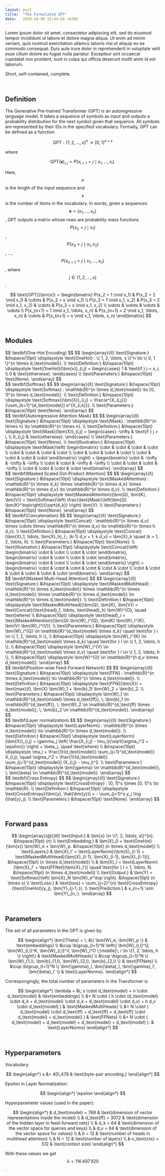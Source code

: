 ```yaml
---
layout: post
title:  "The Formulated GPT"
date:   2020-10-09 15:44:56 +0300
---
```


Lorem ipsum dolor sit amet, consectetur adipiscing elit, sed do eiusmod tempor incididunt ut labore et dolore magna aliqua. Ut enim ad minim veniam, quis nostrud exercitation ullamco laboris nisi ut aliquip ex ea commodo consequat. Duis aute irure dolor in reprehenderit in voluptate velit esse cillum dolore eu fugiat nulla pariatur. Excepteur sint occaecat cupidatat non proident, sunt in culpa qui officia deserunt mollit anim id est laborum.

Short, self-contained, complete.
$$ \newcommand{\bm}{\boldsymbol} $$


&nbsp;
## Definition

The Generative Pre-trained Transformer (GPT) is an autoregressive language model. It takes a sequence of symbols as input and outputs a probability distribution for the next symbol given that sequence. All symbols are represented by their IDs in the specified vocabulary. Formally, GPT can be defined as a function

$$ \text{GPT} : \{ 1, 2, \ldots, s \}^n \to [0, 1]^{n \times s} $$

where

$$ \text{GPT}(\bm{x})_{i, j} = P(x_{i+1} = j \mid x_1, \ldots, x_i). $$

Here, $$ n $$ is the length of the input sequence and $$ s $$ is the number of items in the vocabulary. In words, given a sequences $$ \bm{x} = (x_1, \ldots, x_n) $$, GPT outputs a matrix whose rows are probability mass functions $$ P(x_2 = j \mid x_1) $$, $$ P(x_3 = j \mid x_1, x_2) $$, ..., $$ P(x_{n+1} = j \mid x_1, \ldots, x_n) $$, where $$ j \in \{ 1, 2, \ldots, s \} $$.

$$ \text{GPT}(\bm{x}) =
\begin{bmatrix}
    P(x_2 = 1 \mid x_1) & P(x_2 = 2 \mid x_1) & \cdots & P(x_2 = s \mid x_1) \\
    P(x_3 = 1 \mid x_1, x_2) & P(x_3 = 2 \mid x_1, x_2) & \cdots & P(x_3 = s \mid x_1, x_2) \\
    \vdots & \vdots & \vdots & \vdots \\
    P(x_{n+1} = 1 \mid x_1, \ldots, x_n) & P(x_{n+1} = 2 \mid x_1, \ldots, x_n) & \cdots & P(x_{n+1} = s \mid x_1, \ldots, x_n)
\end{bmatrix} $$


&nbsp;
## Modules

<div class="boxed">
$$ \textbf{One-Hot Encoding} $$
$$
\begin{array}{ll}
    \text{Signature:} &\hspace{10pt} \displaystyle \text{OneHot} : \{ 1, 2, \ldots, s \}^n \to \{ 0, 1 \}^{n \times d_\text{model}}. \\
    \text{Definition:} &\hspace{10pt} \displaystyle \text{OneHot}(\bm{x})_{i,j} = \begin{cases} 1 & \text{if } j = x_i, \\ 0 & \text{otherwise}. \end{cases} \\
    \text{Parameters:} &\hspace{10pt} \text{None}.
\end{array}
$$
</div>

<div class="boxed">
$$ \textbf{Softmax} $$
$$
\begin{array}{ll}
    \text{Signature:} &\hspace{10pt} \displaystyle \text{Softmax} : \mathbb{R}^{n \times d_\text{model}} \to [0, 1]^{n \times d_\text{model}}. \\
    \text{Definition:} &\hspace{10pt} \displaystyle \text{Softmax}(\bm{X})_{i,j} = \frac{e^{X_{i,j}}}{\sum_{k=1}^{d_\text{model}} e^{X_{i,k}}}. \\
    \text{Parameters:} &\hspace{10pt} \text{None}.
\end{array}
$$
</div>

<div class="boxed">
$$ \textbf{Autoregressive Attention Mask} $$
$$
\begin{array}{ll}
    \text{Signature:} &\hspace{10pt} \displaystyle \text{Mask} : \mathbb{R}^{n \times n} \to \mathbb{R}^{n \times n}. \\
    \text{Definition:} &\hspace{10pt} \displaystyle \text{Mask}(\bm{X})_{i,j} = \begin{cases} -\infty & \text{if } j > i, \\ X_{i,j} & \text{otherwise}. \end{cases} \\
    \text{Parameters:} &\hspace{10pt} \text{None}. \\
    \text{Illustration:} &\hspace{10pt} \displaystyle \text{Mask}\left( \begin{bmatrix} \cdot & \cdot & \cdot & \cdot \\ \cdot & \cdot & \cdot & \cdot \\ \cdot & \cdot & \cdot & \cdot \\ \cdot & \cdot & \cdot & \cdot \end{bmatrix} \right) = \begin{bmatrix} \cdot & -\infty & -\infty & -\infty \\ \cdot & \cdot & -\infty & -\infty \\ \cdot & \cdot & \cdot & -\infty \\ \cdot & \cdot & \cdot & \cdot \end{bmatrix}.
\end{array}
$$
</div>

<div class="boxed">
$$ \textbf{Masked Scaled Dot-Product Attention} $$
$$
\begin{array}{ll}
    \text{Signature:} &\hspace{10pt} \displaystyle \text{MaskedAttention} : \mathbb{R}^{n \times d_k} \times \mathbb{R}^{n \times d_k} \times \mathbb{R}^{n \times d_v} \to \mathbb{R}^{n \times d_v}. \\
    \text{Definition:} &\hspace{10pt} \displaystyle \text{MaskedAttention}(\bm{Q}, \bm{K}, \bm{V}) = \text{Softmax}\left( \frac{\text{Mask}\left(\bm{Q} \bm{K}^\top\right)}{\sqrt{d_k}} \right) \bm{V}. \\
    \text{Parameters:} &\hspace{10pt} \text{None}.
\end{array}
$$
</div>

<div class="boxed">
$$ \textbf{Concatenation} $$
$$
\begin{array}{ll}
    \text{Signature:} &\hspace{10pt} \displaystyle \text{Concat} : \mathbb{R}^{n \times d_v} \times \cdots \times \mathbb{R}^{n \times d_v} \to \mathbb{R}^{n \times h d_v}. \\
    \text{Definition:} &\hspace{10pt} \displaystyle \text{Concat}(\bm{X}_1, \ldots, \bm{X}_h)_{:, (k-1) d_v + 1: k d_v} = \bm{X}_k \quad (k = 1, 2, \ldots, h). \\
    \text{Parameters:} &\hspace{10pt} \text{None}. \\
    \text{Illustration:} &\hspace{10pt} \displaystyle \text{Concat}\left( \begin{bmatrix} \cdot & \cdot \\ \cdot & \cdot \end{bmatrix}, \begin{bmatrix} \cdot & \cdot \\ \cdot & \cdot \end{bmatrix}, \begin{bmatrix} \cdot & \cdot \\ \cdot & \cdot \end{bmatrix} \right) = \begin{bmatrix} \cdot & \cdot & \cdot & \cdot & \cdot & \cdot \\ \cdot & \cdot & \cdot & \cdot & \cdot & \cdot \end{bmatrix}.
\end{array}
$$
</div>

<div class="boxed">
$$ \textbf{Masked Multi-Head Attention} $$
$$
\begin{array}{ll}
    \text{Signature:} &\hspace{10pt} \displaystyle \text{MaskedMultiHead} : \mathbb{R}^{n \times d_\text{model}} \times \mathbb{R}^{n \times d_\text{model}} \times \mathbb{R}^{n \times d_\text{model}} \to \mathbb{R}^{n \times d_\text{model}}. \\
    \text{Definition:} &\hspace{10pt} \displaystyle \text{MaskedMultiHead}(\bm{Q}, \bm{K}, \bm{V}) = \text{Concat}(\text{head}_1, \ldots, \text{head}_h) \bm{W}^{O}, \quad \text{where} \\
    &\hspace{10pt} \displaystyle \text{head}_i = \text{MaskedAttention}(\bm{Q} \bm{W}_i^{Q}, \bm{K} \bm{W}_i^{K}, \bm{V} \bm{W}_i^{V}). \\
    \text{Parameters:} &\hspace{10pt} \displaystyle \bm{W}_i^{Q} \in \mathbb{R}^{d_\text{model} \times d_k} \quad \text{for } i \in \{ 1, 2, \ldots, h \}, \\
    &\hspace{10pt} \displaystyle \bm{W}_i^{K} \in \mathbb{R}^{d_\text{model} \times d_k} \quad \text{for } i \in \{ 1, 2, \ldots, h \}, \\
    &\hspace{10pt} \displaystyle \bm{W}_i^{V} \in \mathbb{R}^{d_\text{model} \times d_v} \quad \text{for } i \in \{ 1, 2, \ldots, h \}, \\
    &\hspace{10pt} \displaystyle \bm{W}^{O} \in \mathbb{R}^{h d_v \times d_\text{model}}.
\end{array}
$$
</div>

<div class="boxed">
$$ \textbf{Position-wise Feed-Forward Network} $$
$$
\begin{array}{ll}
    \text{Signature:} &\hspace{10pt} \displaystyle \text{FFN} : \mathbb{R}^{n \times d_\text{model}} \to \mathbb{R}^{n \times d_\text{model}}. \\
    \text{Definition:} &\hspace{10pt} \displaystyle \text{FFN}(\bm{X}) = \text{max}(0, \bm{X} \bm{W}_1 + \bm{b}_1) \bm{W}_2 + \bm{b}_2. \\
    \text{Parameters:} &\hspace{10pt} \displaystyle \bm{W}_1 \in \mathbb{R}^{d_\text{model} \times d_\text{ff}}, \; \bm{b}_1 \in \mathbb{R}^{d_\text{ff}}, \; \bm{W}_2 \in \mathbb{R}^{d_\text{ff} \times d_\text{model}}, \; \bm{b}_2 \in \mathbb{R}^{d_\text{model}}.
\end{array}
$$
</div>

<div class="boxed">
$$ \textbf{Layer normalization} $$
$$
\begin{array}{ll}
    \text{Signature:} &\hspace{10pt} \displaystyle \text{LayerNorm} : \mathbb{R}^{n \times d_\text{model}} \to \mathbb{R}^{n \times d_\text{model}}. \\
    \text{Definition:} &\hspace{10pt} \displaystyle \text{LayerNorm}(\bm{X})_{i,j} = \gamma_j \left( \frac{X_{i,j} - \mu_i}{\sqrt{\sigma_i^2 + \epsilon}} \right) + \beta_j, \quad \text{where} \\
    &\hspace{10pt} \displaystyle \mu_i = \frac{1}{d_\text{model}} \sum_{j=1}^{d_\text{model}} X_{i,j}, \quad \sigma_i^2 = \frac{1}{d_\text{model}} \sum_{j=1}^{d_\text{model}} (X_{i,j} - \mu_i)^2. \\
    \text{Parameters:} &\hspace{10pt} \displaystyle \bm{\gamma} \in \mathbb{R}^{d_\text{model}}, \; \bm{\beta} \in \mathbb{R}^{d_\text{model}}.
\end{array}
$$
</div>

<div class="boxed">
$$ \textbf{Cross Entropy} $$
$$
\begin{array}{ll}
    \text{Signature:} &\hspace{10pt} \displaystyle \text{CrossEntropy} : [0, 1]^s \times [0, 1]^s \to \mathbb{R}. \\
    \text{Definition:} &\hspace{10pt} \displaystyle \text{CrossEntropy}(\bm{y}, \hat{\bm{y}}) = - \sum_{j=1}^s y_j \log (\hat{y}_j). \\
    \text{Parameters:} &\hspace{10pt} \text{None}.
\end{array}
$$
</div>


&nbsp;
## Forward pass

$$
\begin{array}{@{}lll}
     \text{Input:} & \bm{x} \in \{1, 2, \ldots, s\}^{n}. &\hspace{10pt} (n) \\
     \text{Embedding:} & \bm{X}_0 = \text{OneHot}(\bm{x}) \bm{W}_e + \bm{W}_p. &\hspace{10pt} (n \times d_\text{model}) \\
     \text{Layers:} & \bm{X}_l' = \text{LayerNorm}(\bm{X}_{l-1} + \text{MaskedMultiHead}(\bm{X}_{l-1}, \bm{X}_{l-1}, \bm{X}_{l-1})), &\hspace{10pt} (n \times d_\text{model}) \\
     & \bm{X}_l = \text{LayerNorm}(\bm{X}_l' + \text{FFNet}(\bm{X}_l')) \quad \text{for } l = 1, \ldots, N. &\hspace{10pt} (n \times d_\text{model}) \\
     \text{Output:} & \bm{Y} = \text{Softmax}\left( \bm{X}_N \bm{W}_e^\top \right). &\hspace{10pt} (n \times s) \\
     \text{Loss:} & \text{loss} = \sum_{j=2}^{n} \text{CrossEntropy}(\text{OneHot}(y_j), \bm{Y}_{j-1,:}). \\
     \text{Prediction:} & x_{n+1} \sim \bm{Y}_{n,:}.
\end{array}
$$


&nbsp;
## Parameters


The set of all parameters in the GPT is given by:

$$
\begin{align*}
    \bm{\Theta} = \; &\{ \bm{W}_e, \bm{W}_p \} & \text{embeddings} \\
    &\cup \bigcup_{l=1}^N \left\{ \bm{W}_{i,l}^Q, \bm{W}_{i,l}^K, \bm{W}_{i,l}^V, \bm{W}_l^O \;\middle|\; i \in \{1, 2, \ldots, h \} \right\} & \text{MaskedMultiHeads} \\
    &\cup \bigcup_{l=1}^N \{ \bm{W}_{1,l}, \bm{b}_{1,l}, \bm{W}_{2,l}, \bm{b}_{2,l} \} & \text{FFNets} \\
    &\cup \bigcup_{l=1}^N \{ \bm{\gamma}_l, \bm{\beta}_l, \bm{\gamma}_l', \bm{\beta}_l' \} & \text{LayerNorms}.
\end{align*}
$$

Correspongingly, the total number of parameters in the Transformer is

$$
\begin{align*}
    \lambda = &\; s \cdot d_\text{model} + n \cdot d_\text{model} & \text{embeddings} \\
    &+ N \cdot ( h \cdot (d_\text{model} \cdot d_k + d_\text{model} \cdot d_k + d_\text{model} \cdot d_v) + h d_v \cdot d_\text{model} ) & \text{MaskedMultiHeads} \\
    &+ N \cdot ( d_\text{model} \cdot d_\text{ff} + d_\text{ff} + d_\text{ff} \cdot d_\text{model} + d_\text{model} ) & \text{FFNets} \\
    &+ N \cdot ( d_\text{model} + d_\text{model} + d_\text{model} + d_\text{model} ). & \text{LayerNorms}
\end{align*}
$$


&nbsp;
## Hyperparameters


Vocabulary:

$$
\begin{align*}
    s &= 40\,478 & \text{byte-pair encoding.}
\end{align*}
$$

Epsilon in Layer Normalization:

$$
\begin{align*}
    \epsilon
\end{align*}
$$


Hyperparameter values (used in the paper):

$$
\begin{align*}
    & d_\text{model} = 768 & \text{dimension of vector representations inside the model} \\
    & d_\text{ff} = 3072 & \text{dimension of the hidden layer in feed-forward nets} \\
    & d_k = 64 & \text{dimension of the vector space for queries and keys} \\
    & d_v = 64 & \text{dimension of the vector space for values} \\
    & h = 12 & \text{number of heads in multihead attention} \\
    & N = 12 & \text{number of layers} \\
    & n_\text{ctx} = 512 & \text{context size}
\end{align*}
$$

With these values we get $$ \lambda = 116\,497\,920 $$.
